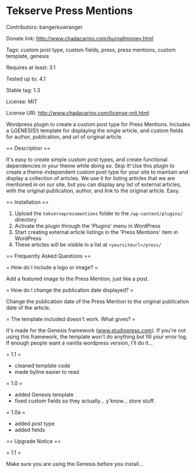 Tekserve Press Mentions
=====================

Contributors: bangerkuwranger

Donate link: http://www.chadacarino.com/burnallmoney.html

Tags: custom post type, custom fields, press, press mentions, custom template, genesis

Requires at least: 3.1

Tested up to: 4.1

Stable tag: 1.3

License: MIT

License URI: http://www.chadacarino.com/license-mit.html

Wordpress plugin to create a custom post type for Press Mentions. Includes a (¡GENESIS!) template for displaying the single article, and custom fields for author, publication, and url of original article.

== Description ==

It's easy to create simple custom post types, and create functional dependencies in your theme while doing so. Skip it! Use this plugin to create a theme-independent custom post type for your site to maintain and display a collection of articles. We use it for listing articles that we are mentioned in on our site, but you can display any list of external articles, with the original publication, author, and link to the original article. Easy.

== Installation ==

1. Upload the `tekservepressmentions` folder to the `/wp-content/plugins/` directory
2. Activate the plugin through the 'Plugins' menu in WordPress
3. Start creating external article listings in the 'Press Mentions' item in WordPress
4. These articles will be visible in a list at `<yoursiteurl>/press/`

== Frequently Asked Questions ==

= How do I include a logo or image? =

Add a featured image to the Press Mention, just like a post.

= How do I change the publication date displayed? =

Change the publication date of the Press Mention to the original publication date of the article.

= The template included doesn't work. What gives? =

It's made for the Genesis framework (www.studiopress.com). If you're not using this framework, the template won't do anything but fill your error log. If enough people want a vanilla wordpress version, I'll do it...

= 1.1 =
* cleaned template code
* made byline easier to read

= 1.0 =
* added Genesis template
* fixed custom fields so they actually... y'know... store stuff.

= 1.0a =
* added post type
* added fields

== Upgrade Notice ==

= 1.1 =

Make sure you are using the Genesis before you install...